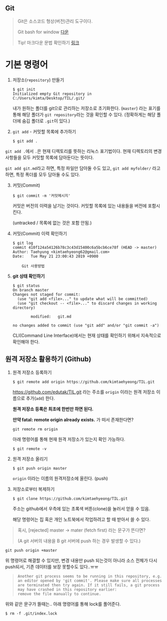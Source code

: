 ## Git

> Git은 소스코드 형상(버전)관리 도구이다.
>
> Git bash for window [다운](<https://gitforwindows.org/>) 
>
> Tip! 마크다운 문법 확인하기  [링크](<https://gist.github.com/ihoneymon/652be052a0727ad59601>)



# 기본 명령어

1. 저장소(`repository`) 만들기

   ```
   $ git init
   Initialized empty Git repository in C:/Users/kimta/Desktop/TIL/.git/
   ```

   내가 원하는 폴더를 git으로 관리하는 저장소로 초기화한다. (`master`) 라는 표기를 통해 해당 폴더가 `git repository`라는 것을 확인할 수 있다. (정확하게는 해당 폴더에 숨김 폴더로 `.git`이 있다.)
   
2. `git add` - 커밋할 목록에 추가하기

   ```
   $ git add .
   ```
   
`git add .`에서 `.`은 현재 디렉토리를 뜻하는 리눅스 표기법이다. 현재 디렉토리의 변경 사항들을 모두 커밋할 목록에 담아둔다는 뜻이다.
   
`git add git.md`라고 하면, 특정 파일만 담아둘 수도 있고, `git add myfolder/` 라고 하면, 특정 폭더를 모두 담아둘 수도 있다.



3. 커밋(Commit)

   ```
   $ git commit -m '커밋메시지'
   ```

   커밋은 버전의 이력을 남기는 것이다. 커밋할 목록에 있는 내용들을 버전에 포함시킨다.

   (untracked / 목록에 없는 것은 포함 안됨.)



4. 커밋(Commit) 이력 확인하기

   ```
   $ git log
   commit 410f124a54126b78c3c43d15400c6a5bcb6ce78f (HEAD -> master)
   Author: Taehyung <kimtaehyeong62@gmail.com>
   Date:   Tue May 21 23:00:43 2019 +0900
   
       Git 사용방법
   ```

   

5. **git 상태 확인하기**

   ```
   $ git status
   On branch master
   Changes not staged for commit:
     (use "git add <file>..." to update what will be committed)
     (use "git checkout -- <file>..." to discard changes in working directory)
   
           modified:   git.md
   
   no changes added to commit (use "git add" and/or "git commit -a")
   ```

   CLI(Command Line Interface)에서는 현재 상태를 확인하기 위해서 지속적으로 확인해야 한다.

   



## 원격 저장소 활용하기 (Github)

1. 원격 저장소 등록하기

   ```
   $ git remote add origin https://github.com/kimtaehyeong/TIL.git
   ```

   https://github.com/edutak/TIL.git 라는 주소를 `origin` 이라는 원격 저장소 이름으로 추가(`add`) 한다.

   **원격 저장소 등록은 최초에 한번만 하면 된다.**

   

   **만약 fatal: remote origin already exists.** 가 떠서 존재한다면?

   ```
   git remote rm origin
   ```
   
   
   
   아래 명령어를 통해 현재 원격 저장소가 있는지 확인 가능하다.
   
   ```
   $ git remote -v
   ```
   
   



2. 원격 저장소 올리기

   ```
   $ git push origin master
   ```

   `origin` 이라는 이름의 원격저장소에 올린다. (push)



3. 저장소로부터 복제하기

   ```
   $ git clone https://github.com/kimtaehyeong/TIL.git
   ```

   주소는 github에서 우측에 있는 초록색 버튼(clone)을 눌러서 얻을 수 있음.

   해당 명령어는 집 혹은 개인 노트북에서 작업하려고 할 때 받아서 쓸 수 있다.

   

> 혹시, [rejected] master -> mater (fetch first) 라는 문구가 뜬다면? 
>
> (A git 서버의 내용을 B git 서버에 push 하는 경우 발생할 수 있다.)

```
git push origin +master
```

위 명령어로 해결할 수 있지만, 변경 내용만 push 되는것이 아니라 소스 전체가 다시 push되서, 기존 데이터를 보장 못할수도 있다..ㅠㅠ





> ```
> Another git process seems to be running in this repository, e.g.
> an editor opened by 'git commit'. Please make sure all processes
> are terminated then try again. If it still fails, a git process
> may have crashed in this repository earlier:
> remove the file manually to continue.
> ```

위와 같은 문구가 뜰때는.. 아래 명령어를 통해 lock를 풀어준다.

```
$ rm -f .git/index.lock
```

